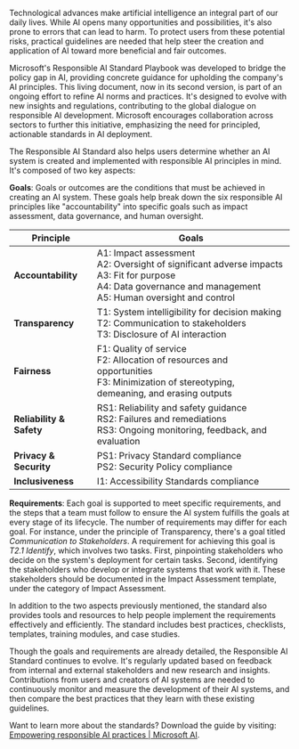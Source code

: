 Technological advances make artificial intelligence an integral part of our daily lives. While AI opens many opportunities and possibilities, it's also prone to errors that can lead to harm. To protect users from these potential risks, practical guidelines are needed that help steer the creation and application of AI toward more beneficial and fair outcomes.

Microsoft's Responsible AI Standard Playbook was developed to bridge the policy gap in AI, providing concrete guidance for upholding the company's AI principles. This living document, now in its second version, is part of an ongoing effort to refine AI norms and practices. It's designed to evolve with new insights and regulations, contributing to the global dialogue on responsible AI development. Microsoft encourages collaboration across sectors to further this initiative, emphasizing the need for principled, actionable standards in AI deployment.

The Responsible AI Standard also helps users determine whether an AI system is created and implemented with responsible AI principles in mind. It's composed of two key aspects:

**Goals**: Goals or outcomes are the conditions that must be achieved in creating an AI system. These goals help break down the six responsible AI principles like "accountability" into specific goals such as impact assessment, data governance, and human oversight.

| Principle | Goals |
| --------- | ----- |
| **Accountability** | A1: Impact assessment<br>A2: Oversight of significant adverse impacts<br>A3: Fit for purpose<br>A4: Data governance and management<br>A5: Human oversight and control |
| **Transparency** | T1: System intelligibility for decision making<br>T2: Communication to stakeholders<br>T3: Disclosure of AI interaction |
| **Fairness** | F1: Quality of service<br>F2: Allocation of resources and opportunities<br>F3: Minimization of stereotyping, demeaning, and erasing outputs |
| **Reliability & Safety** | RS1: Reliability and safety guidance<br>RS2: Failures and remediations<br>RS3: Ongoing monitoring, feedback, and evaluation |
| **Privacy & Security** | PS1: Privacy Standard compliance<br>PS2: Security Policy compliance |
| **Inclusiveness** | I1: Accessibility Standards compliance |

**Requirements**: Each goal is supported to meet specific requirements, and the steps that a team must follow to ensure the AI system fulfills the goals at every stage of its lifecycle. The number of requirements may differ for each goal. For instance, under the principle of Transparency, there's a goal titled *Communication to Stakeholders*. A requirement for achieving this goal is *T2.1 Identify*, which involves two tasks. First, pinpointing stakeholders who decide on the system's deployment for certain tasks. Second, identifying the stakeholders who develop or integrate systems that work with it. These stakeholders should be documented in the Impact Assessment template, under the category of Impact Assessment.

In addition to the two aspects previously mentioned, the standard also provides tools and resources to help people implement the requirements effectively and efficiently. The standard includes best practices, checklists, templates, training modules, and case studies.

Though the goals and requirements are already detailed, the Responsible AI Standard continues to evolve. It's regularly updated based on feedback from internal and external stakeholders and new research and insights. Contributions from users and creators of AI systems are needed to continuously monitor and measure the development of their AI systems, and then compare the best practices that they learn with these existing guidelines.

Want to learn more about the standards? Download the guide by visiting: [Empowering responsible AI practices | Microsoft AI](https://www.microsoft.com/ai/responsible-ai).
